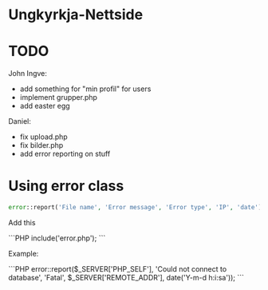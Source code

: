 # Ungkyrkja-Nettside

# TODO

John Ingve:
- add something for "min profil" for users
- implement grupper.php
- add easter egg

Daniel:
- fix upload.php
- fix bilder.php
- add error reporting on stuff

# Using error class

```PHP
error::report('File name', 'Error message', 'Error type', 'IP', 'date');
```
<p>Add this</p>
```PHP
include('error.php');
```
<p>Example:</p>
```PHP
error::report($_SERVER['PHP_SELF'], 'Could not connect to database', 'Fatal', $_SERVER['REMOTE_ADDR'], date('Y-m-d h:i:sa'));
```
